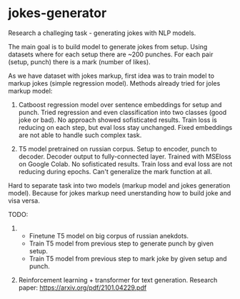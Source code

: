 # jokes-generator
Research a challeging task - generating jokes with NLP models.

The main goal is to build model to generate jokes from setup.
Using datasets where for each setup there are ~200 punches. For each pair (setup, punch) there is a mark (number of likes).

As we have dataset with jokes markup, first idea was to train model to markup jokes (simple regression model).
Methods already tried for joles markup model:
  1. Catboost regression model over sentence embeddings for setup and punch. 
    Tried regression and even classification into two classes (good joke or bad). 
    No approach showed sofisticated results. Train loss is reducing on each step, but eval loss stay unchanged.
    Fixed embeddings are not able to handle such complex task.
    
  2. T5 model pretrained on russian corpus. Setup to encoder, punch to decoder. 
    Decoder output to fully-connected layer. Trained with MSEloss on Google Colab.
    No sofisticated results. Train loss and eval loss are not reducing during epochs.
    Can't generalize the mark function at all.

 
Hard to separate task into two models (markup model and jokes generation model). 
Because for jokes markup need unerstanding how to build joke and visa versa.

TODO:
1. - Finetune T5 model on big corpus of russian anekdots. 
   - Train T5 model from previous step to generate punch by given setup.
   - Train T5 model from previous step to mark joke by given setup and punch.

2. Reinforcement learning + transformer for text generation.
      Research paper: https://arxiv.org/pdf/2101.04229.pdf
      

